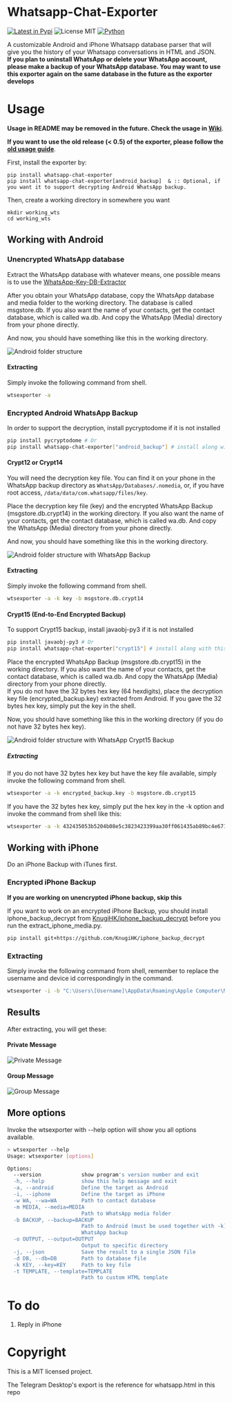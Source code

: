 # Whatsapp-Chat-Exporter
[![Latest in Pypi](https://img.shields.io/pypi/v/whatsapp-chat-exporter?label=Latest%20in%20Pypi)](https://pypi.org/project/whatsapp-chat-exporter/)
![License MIT](https://img.shields.io/pypi/l/whatsapp-chat-exporter)
[![Python](https://img.shields.io/pypi/pyversions/Whatsapp-Chat-Exporter)](https://pypi.org/project/Whatsapp-Chat-Exporter/)

A customizable Android and iPhone Whatsapp database parser that will give you the history of your Whatsapp conversations in HTML and JSON.  
**If you plan to uninstall WhatsApp or delete your WhatsApp account, please make a backup of your WhatsApp database. You may want to use this exporter again on the same database in the future as the exporter develops**

# Usage
**Usage in README may be removed in the future. Check the usage in [Wiki](https://github.com/KnugiHK/Whatsapp-Chat-Exporter/wiki)**.

**If you want to use the old release (< 0.5) of the exporter, please follow the [old usage guide](https://github.com/KnugiHK/Whatsapp-Chat-Exporter/wiki/Old-Usage#usage)**.

First, install the exporter by:
```shell
pip install whatsapp-chat-exporter
pip install whatsapp-chat-exporter[android_backup]  & :: Optional, if you want it to support decrypting Android WhatsApp backup.
```
Then, create a working directory in somewhere you want
```shell
mkdir working_wts
cd working_wts
```
## Working with Android
### Unencrypted WhatsApp database
Extract the WhatsApp database with whatever means, one possible means is to use the [WhatsApp-Key-DB-Extractor](https://github.com/KnugiHK/WhatsApp-Key-DB-Extractor)

After you obtain your WhatsApp database, copy the WhatsApp database and media folder to the working directory. The database is called msgstore.db. If you also want the name of your contacts, get the contact database, which is called wa.db. And copy the WhatsApp (Media) directory from your phone directly.

And now, you should have something like this in the working directory.

![Android folder structure](imgs/android_structure.png)
#### Extracting
Simply invoke the following command from shell.
```sh
wtsexporter -a
```

### Encrypted Android WhatsApp Backup
In order to support the decryption, install pycryptodome if it is not installed
```sh
pip install pycryptodome # Or 
pip install whatsapp-chat-exporter["android_backup"] # install along with this software
```

#### Crypt12 or Crypt14
You will need the decryption key file. You can find it on your phone in the WhatsApp backup directory as `WhatsApp/Databases/.nomedia`, or, if you have root access, `/data/data/com.whatsapp/files/key`.

Place the decryption key file (key) and the encrypted WhatsApp Backup (msgstore.db.crypt14) in the working directory. If you also want the name of your contacts, get the contact database, which is called wa.db. And copy the WhatsApp (Media) directory from your phone directly.

And now, you should have something like this in the working directory.

![Android folder structure with WhatsApp Backup](imgs/android_structure_backup.png)
#### Extracting
Simply invoke the following command from shell.
```sh
wtsexporter -a -k key -b msgstore.db.crypt14
```

#### Crypt15 (End-to-End Encrypted Backup)
To support Crypt15 backup, install javaobj-py3 if it is not installed
```sh
pip install javaobj-py3 # Or 
pip install whatsapp-chat-exporter["crypt15"] # install along with this software
```
Place the encrypted WhatsApp Backup (msgstore.db.crypt15) in the working directory. If you also want the name of your contacts, get the contact database, which is called wa.db. And copy the WhatsApp (Media) directory from your phone directly.  
If you do not have the 32 bytes hex key (64 hexdigits), place the decryption key file (encrypted_backup.key) extracted from Android. If you gave the 32 bytes hex key, simply put the key in the shell.

Now, you should have something like this in the working directory (if you do not have 32 bytes hex key).

![Android folder structure with WhatsApp Crypt15 Backup](imgs/android_structure_backup_crypt15.png)
##### Extracting
If you do not have 32 bytes hex key but have the key file available, simply invoke the following command from shell.
```sh
wtsexporter -a -k encrypted_backup.key -b msgstore.db.crypt15
```
If you have the 32 bytes hex key, simply put the hex key in the -k option and invoke the command from shell like this:
```sh
wtsexporter -a -k 432435053b5204b08e5c3823423399aa30ff061435ab89bc4e6713969cdaa5a8 -b msgstore.db.crypt15
```

## Working with iPhone
Do an iPhone Backup with iTunes first.
### Encrypted iPhone Backup
**If you are working on unencrypted iPhone backup, skip this**

If you want to work on an encrypted iPhone Backup, you should install iphone_backup_decrypt from [KnugiHK/iphone_backup_decrypt](https://github.com/KnugiHK/iphone_backup_decrypt) before you run the extract_iphone_media.py.
```sh
pip install git+https://github.com/KnugiHK/iphone_backup_decrypt
```
### Extracting
Simply invoke the following command from shell, remember to replace the username and device id correspondingly in the command.
```sh
wtsexporter -i -b "C:\Users\[Username]\AppData\Roaming\Apple Computer\MobileSync\Backup\[device id]"
```

## Results
After extracting, you will get these:
#### Private Message
![Private Message](imgs/pm.png)

#### Group Message
![Group Message](imgs/group.png)

## More options
Invoke the wtsexporter with --help option will show you all options available.
```sh
> wtsexporter --help
Usage: wtsexporter [options]

Options:
  --version             show program's version number and exit
  -h, --help            show this help message and exit
  -a, --android         Define the target as Android
  -i, --iphone          Define the target as iPhone
  -w WA, --wa=WA        Path to contact database
  -m MEDIA, --media=MEDIA
                        Path to WhatsApp media folder
  -b BACKUP, --backup=BACKUP
                        Path to Android (must be used together with -k)/iPhone
                        WhatsApp backup
  -o OUTPUT, --output=OUTPUT
                        Output to specific directory
  -j, --json            Save the result to a single JSON file
  -d DB, --db=DB        Path to database file
  -k KEY, --key=KEY     Path to key file
  -t TEMPLATE, --template=TEMPLATE
                        Path to custom HTML template
```

# To do
1. Reply in iPhone

# Copyright
This is a MIT licensed project.

The Telegram Desktop's export is the reference for whatsapp.html in this repo
